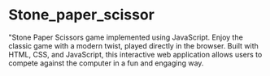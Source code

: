 # Stone_paper_scissor
"Stone Paper Scissors game implemented using JavaScript. Enjoy the classic game with a modern twist, played directly in the browser. Built with HTML, CSS, and JavaScript, this interactive web application allows users to compete against the computer in a fun and engaging way. 
